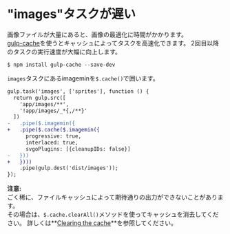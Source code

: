 # "images"タスクが遅い

画像ファイルが大量にあると、画像の最適化に時間がかかります。  
[gulp-cache](https://github.com/jgable/gulp-cache)を使うとキャッシュによってタスクを高速化できます。
2回目以降のタスクの実行速度が大幅に向上します。

```
$ npm install gulp-cache --save-dev
```

`images`タスクにあるimageminを`$.cache()`で囲います。

```diff
gulp.task('images', ['sprites'], function () {
  return gulp.src([
    'app/images/**',
    '!app/images/_*{,/**}'
  ])
-   .pipe($.imagemin({
+   .pipe($.cache($.imagemin({
      progressive: true,
      interlaced: true,
      svgoPlugins: [{cleanupIDs: false}]
-   }))
+   })))
    .pipe(gulp.dest('dist/images'));
});
```

**注意:**  
ごく稀に、ファイルキャッシュによって期待通りの出力ができないことがあります。  
その場合は、`$.cache.clearAll()`メソッドを使ってキャッシュを消去してください。
詳しくは**[Clearing the cache](https://github.com/jgable/gulp-cache#clearing-the-cache)**を参照してください。

